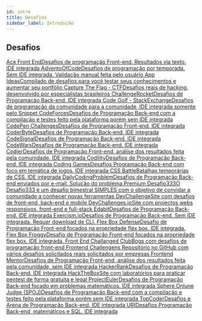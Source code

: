 ```yaml
---
id: intro
title: Desafios
sidebar_label: Introdução
---
```

##  Desafios

</a>
<a class="link-block" href="https://www.acefrontend.com/" target="_blank">
  <i class="fas fa-link"></i> <span>Ace Front End</span>Desafios de programação Front-end. Resultados via texto. IDE integrada

</a>
<a class="link-block" href="https://adventofcode.com/" target="_blank">
  <i class="fas fa-link"></i> <span>AdventoOfCode</span>Desafios de programação por temporada. Sem IDE integrada. Validação manual feita pelo usuário

</a>
<a class="link-block" href="https://github.com/florinpop17/app-ideas" target="_blank">
  <i class="fas fa-link"></i> <span>App Ideas</span>Compilado de desafios para você testar seus conhecimentos e aumentar seu portfólio

</a>
<a class="link-block" href="https://capturetheflag.com.br/" target="_blank">
  <i class="fas fa-link"></i> <span>Capture The Flag - CTF</span>Desafios reais de hacking, desenvolvido por especialistas brasileiros

</a>
<a class="link-block" href="https://challengerocket.com/" target="_blank">
  <i class="fas fa-link"></i> <span>ChallengeRocket</span>Desafios de Programação Back-end. IDE integrada

</a>
<a class="link-block" href="https://codegolf.stackexchange.com/" target="_blank">
  <i class="fas fa-link"></i> <span>Code Golf - StackExchange</span>Desafios de programação da comunidade para a comunidade, IDE integrada somente pelo Snippet

</a>
<a class="link-block" href="https://codeforces.com/" target="_blank">
  <i class="fas fa-link"></i> <span>CodeForces</span>Desafios de Programação Back-end com a compilação e testes feito pela plataforma porém sem IDE integrada

</a>
<a class="link-block" href="https://codepen.io/challenges" target="_blank">
  <i class="fas fa-link"></i> <span>CodePen Challenges</span>Desafios de Programação Front-end. IDE integrada

</a>
<a class="link-block" href="https://coderbyte.com/" target="_blank">
  <i class="fas fa-link"></i> <span>CoderByte</span>Desafios de Programação Back-end. IDE integrada

</a>
<a class="link-block" href="https://app.codesignal.com/" target="_blank">
  <i class="fas fa-link"></i> <span>CodeSignal</span>Desafios de Programação Back-end. IDE integrada

</a>
<a class="link-block" href="https://www.codewars.com/" target="_blank">
  <i class="fas fa-link"></i> <span>CodeWars</span>Desafios de Programação Back-end. IDE integrada

</a>
<a class="link-block" href="https://codier.io/challenge" target="_blank">
  <i class="fas fa-link"></i> <span>Codier</span>Desafios de Programação Front-end, análise dos resultados feita pela comunidade. IDE integrada

</a>
<a class="link-block" href="https://app.codility.com/" target="_blank">
  <i class="fas fa-link"></i> <span>Codility</span>Desafios de Programação Back-end. IDE integrada

</a>
<a class="link-block" href="https://www.codingame.com/" target="_blank">
  <i class="fas fa-link"></i> <span>Coding Games</span>Desafios Programação Back-end com foco em temática de jogos. IDE integrada

</a>
<a class="link-block" href="https://cssbattle.dev/" target="_blank">
  <i class="fas fa-link"></i> <span>CSS Battle</span>Batalhas temporárias de CSS. IDE integrada

</a>
<a class="link-block" href="https://www.dailycodingproblem.com/" target="_blank">
  <i class="fas fa-link"></i> <span>DailyCodingProblem</span>Desafios de Programação Back-end enviados por e-mail. Solução do problema Premium

</a>
<a class="link-block" href="https://github.com/codigofalado/desafio333" target="_blank">
  <i class="fas fa-link"></i> <span>Desafio333</span>O Desafio333 é um desafio bimestral SIMPLES com o objetivo de convidar a comunidade a conhecer novas ferramentas

</a>
<a class="link-block" href="https://www.devchallenge.com.br/" target="_blank">
  <i class="fas fa-link"></i> <span>DevChallenge</span>Site com desafios de front-end, back-end e mobile

</a>
<a class="link-block" href="https://devchallenges.io/" target="_blank">
  <i class="fas fa-link"></i> <span>DevChallenges.io</span>Site com projectos webs responsivos, front-end e full-stack

</a>
<a class="link-block" href="https://edabit.com/" target="_blank">
  <i class="fas fa-link"></i> <span>Edabit</span>Desafios de Programação Back-end. IDE integrada

</a>
<a class="link-block" href="https://exercism.io/" target="_blank">
  <i class="fas fa-link"></i> <span>Exercism.io</span>Desafios de Programação Back-end. Sem IDE integrada. Requer download de CLI.

</a>
<a class="link-block" href="http://www.flexboxdefense.com/" target="_blank">
  <i class="fas fa-link"></i> <span>Flex Box Defense</span>Desafio de Programação Front-end focados na propriedade flex box. IDE integrada.

</a>
<a class="link-block" href="https://flexboxfroggy.com/" target="_blank">
  <i class="fas fa-link"></i> <span>Flex Box Froggy</span>Desafio de Programação Front-end focados na propriedade flex box. IDE integrada.

</a>
<a class="link-block" href="https://piccalil.li/category/front-end-challenges-club" target="_blank">
  <i class="fas fa-link"></i> <span>Front End Challanged Club</span>Bogs com desafios de programação front-end

</a>
<a class="link-block" href="https://github.com/felipefialho/frontend-challenges"  target="_blank">
  <i class="fas fa-link"></i> <span>Frontend Challengens</span>     Repositório no GitHub com vários desafios solicitados reais solicitados por empresas

</a>
<a class="link-block" href="https://www.frontendmentor.io/" target="_blank">
  <i class="fas fa-link"></i> <span>Frontend Mentor</span>Desafios de Programação Front-end, análise dos resultados feita pela comunidade, sem IDE integrada

</a>
<a class="link-block" href="https://www.hackerrank.com/" target="_blank">
  <i class="fas fa-link"></i> <span>HackerRank</span>Desafios de Programação Back-end. IDE integrada

</a>
<a class="link-block" href="https://www.hackthebox.eu/" target="_blank">
  <i class="fas fa-link"></i> <span>HackTheBox</span>Site com laboratórios para praticar pentest de forma gratuita e legal

</a>
<a class="link-block" href="https://projecteuler.net/" target="_blank">
  <i class="fas fa-link"></i> <span>ProjectEuler</span>Desafios de Programação Back-end focado em problemas matemáticos. IDE integrada

</a>
<a class="link-block" href="https://www.spoj.com/" target="_blank">
  <i class="fas fa-link"></i> <span>Sphere Onlune Judge (SPOJ)</span>Desafios de Programação Back-end com a compilação e testes feito pela plataforma porém sem IDE integrada

</a>
<a class="link-block" href="https://arena.topcoder.com/" target="_blank">
  <i class="fas fa-link"></i> <span>TopCoder</span>Desafios e Arena de Programação Back-end. IDE integrada

</a>
<a class="link-block" href="https://www.urionlinejudge.com.br/" target="_blank">
  <i class="fas fa-link"></i>URI</span>Desafios Programação Back-end, matemáticos e SQL. IDE integrada
</a>